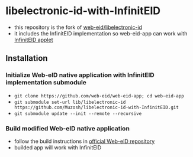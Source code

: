# libelectronic-id-with-InfinitEID
* this repository is the fork of [web-eid/libelectronic-id](https://github.com/web-eid/libelectronic-id)
* it includes the InfinitEID implementation so web-eid-app can work with [InfinitEID applet](https://github.com/Muzosh/InfinitEID)

## Installation
### Initialize Web-eID native application with InfinitEID implementation submodule
* `git clone https://github.com/web-eid/web-eid-app; cd web-eid-app`
* `git submodule set-url lib/libelectronic-id https://github.com/Muzosh/libelectronic-id-with-InfinitEID.git`
* `git submodule update --init --remote --recursive`

### Build modified Web-eID native application
* follow the build instructions in [official Web-eID repository](https://github.com/web-eid/web-eid-app#building-and-testing)
* builded app will work with InfinitEID
